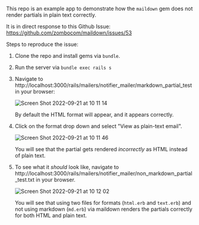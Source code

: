 This repo is an example app to demonstrate how the `maildown` gem does not render partials in plain text correctly.

It is in direct response to this Github Issue: https://github.com/zombocom/maildown/issues/53

Steps to reproduce the issue:

1. Clone the repo and install gems via `bundle`.

2. Run the server via `bundle exec rails s`

3. Navigate to http://localhost:3000/rails/mailers/notifier_mailer/markdown_partial_test in your browser:

    ![Screen Shot 2022-09-21 at 10 11 14](https://user-images.githubusercontent.com/180819/191556105-32470488-c3ed-4dae-80cf-6ec59d8d46fe.png)

    By default the HTML format will appear, and it appears correctly.

5. Click on the format drop down and select "View as plain-text email".
    
    ![Screen Shot 2022-09-21 at 10 11 46](https://user-images.githubusercontent.com/180819/191556221-b9f4f421-d3ce-4b31-9246-4d653914a836.png)

    You will see that the partial gets rendered _incorrectly_ as HTML instead of plain text.

6. To see what it _should_ look like, navigate to http://localhost:3000/rails/mailers/notifier_mailer/non_markdown_partial_test.txt in your browser.

    ![Screen Shot 2022-09-21 at 10 12 02](https://user-images.githubusercontent.com/180819/191556280-1f1495e1-c062-4dfe-874f-60f32ef03120.png)

    You will see that using two files for formats (`html.erb` and `text.erb`) and not using markdown (`md.erb`) via maildown renders the partials correctly for both HTML and plain text.
